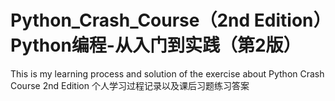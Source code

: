 # Python_Crash_Course（2nd Edition）Python编程-从入门到实践（第2版）
This is my learning process and solution of the exercise about Python Crash Course 2nd Edition
个人学习过程记录以及课后习题练习答案
